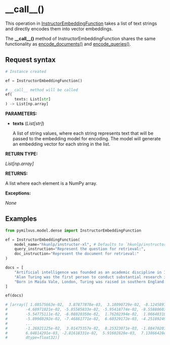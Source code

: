 # \_\_call\_\_()

This operation in [InstructorEmbeddingFunction](InstructorEmbeddingFunction.md) takes a list of text strings and directly encodes them into vector embeddings.

The **\_\_call\_\_()** method of InstructorEmbeddingFunction shares the same functionality as [encode_documents()](encode_documents.md) and [encode_queries()](encode_queries.md).

## Request syntax

```python
# Instance created

ef = InstructorEmbeddingFunction()

# __call__ method will be called
ef(
    texts: List[str]
) -> List[np.array]
```

**PARAMETERS:**

- **texts** (*List[str]*)

    A list of string values, where each string represents text that will be passed to the embedding model for encoding. The model will generate an embedding vector for each string in the list.

**RETURN TYPE:**

*List[np.array]*

**RETURNS:**

A list where each element is a NumPy array.

**Exceptions:**

*None*

## Examples

```python
from pymilvus.model.dense import InstructorEmbeddingFunction

ef = InstructorEmbeddingFunction(
    model_name="hkunlp/instructor-xl", # Defaults to `hkunlp/instructor-xl`
    query_instruction="Represent the question for retrieval:",
    doc_instruction="Represent the document for retrieval:"
)

docs = [
    "Artificial intelligence was founded as an academic discipline in 1956.",
    "Alan Turing was the first person to conduct substantial research in AI.",
    "Born in Maida Vale, London, Turing was raised in southern England.",
]

ef(docs)

# [array([ 1.08575663e-02,  3.87877878e-03,  3.18090729e-02, -8.12458917e-02,
#        -4.68971021e-02, -5.85585833e-02, -5.95418774e-02, -8.55880603e-03,
#        -5.54775111e-02, -6.08020350e-02,  1.76202394e-02,  1.06648318e-02,
#        -5.89960292e-02, -7.46861771e-02,  6.60329172e-03, -4.25189249e-02,
#        ...
#        -1.26921125e-02,  3.01475357e-02,  8.25323071e-03, -1.88470203e-02,
#        6.04814291e-03, -2.81618331e-02,  5.91602828e-03,  7.13866428e-02],
#        dtype=float32)]
```
